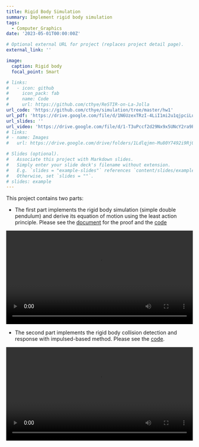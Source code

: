 ```yaml
---
title: Rigid Body Simulation
summary: Implement rigid body simulation
tags:
  - Computer_Graphics
date: '2023-05-01T00:00:00Z'

# Optional external URL for project (replaces project detail page).
external_link: ''

image:
  caption: Rigid body
  focal_point: Smart

# links:
#   - icon: github
#     icon_pack: fab
#     name: Code
#     url: https://github.com/cthye/ReSTIR-on-La-Jolla
url_code: 'https://github.com/cthye/simulation/tree/master/hw1'
url_pdf: 'https://drive.google.com/file/d/1N6UzexTRzI-4LiI1mi2u1qjpciLu-kbp/view?usp=sharing'
url_slides: ''
url_video: 'https://drive.google.com/file/d/1-T3uPccf2d29Nx9x5UNcY2ra9PBI3Qz1/view?usp=sharing'
# links:
# - name: Images
#   url: https://drive.google.com/drive/folders/1Ldlqjmn-Mu80Y7492i9RjOTkFNoU9VAF?usp=sharing

# Slides (optional).
#   Associate this project with Markdown slides.
#   Simply enter your slide deck's filename without extension.
#   E.g. `slides = "example-slides"` references `content/slides/example-slides.md`.
#   Otherwise, set `slides = ""`.
# slides: example
---
```

<style>
  /* Set the width and height of the video element */
  video {
    width: 100%; /* You can change this to a specific width in pixels or percentage */
    height: auto; /* This will maintain the aspect ratio of the video */
    /* Alternatively, you can set a specific height if you want to fix the aspect ratio */
    /* height: 400px; */
  }
</style>

This project contains two parts:
- The first part implements the rigid body simulation (simple double pendulum) and derive its equation of motion using the least action principle. Please see the [document](https://drive.google.com/file/d/1N6UzexTRzI-4LiI1mi2u1qjpciLu-kbp/view?usp=sharing) for the proof and the [code](https://github.com/cthye/simulation/tree/master/hw1)

<video controls>
    <source src="double_pendulum.mp4" type="video/mp4">
</video>

- The second part implements the rigid body collision detection and response with impulsed-based method. Please see the [code](https://github.com/cthye/103/tree/master/hw1).

<video controls>
  <source src="collision.mp4" type="video/mp4">
</video>



